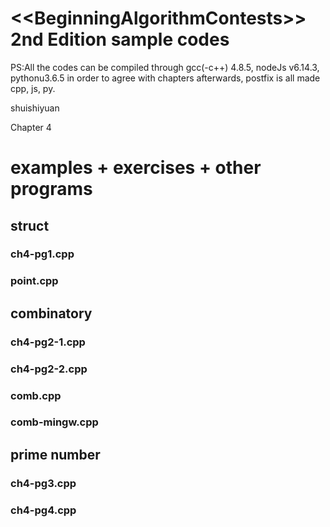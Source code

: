 ﻿&lt;&lt;BeginningAlgorithmContests>> 2nd Edition sample codes
============
PS:All the codes can be compiled through gcc(-c++) 4.8.5, nodeJs v6.14.3, pythonu3.6.5 in order to agree with chapters afterwards, postfix is all made cpp, js, py.

shuishiyuan

Chapter 4

examples + exercises + other programs
==============
## struct
### ch4-pg1.cpp
### point.cpp

## combinatory
### ch4-pg2-1.cpp
### ch4-pg2-2.cpp
### comb.cpp
### comb-mingw.cpp

## prime number
### ch4-pg3.cpp
### ch4-pg4.cpp
